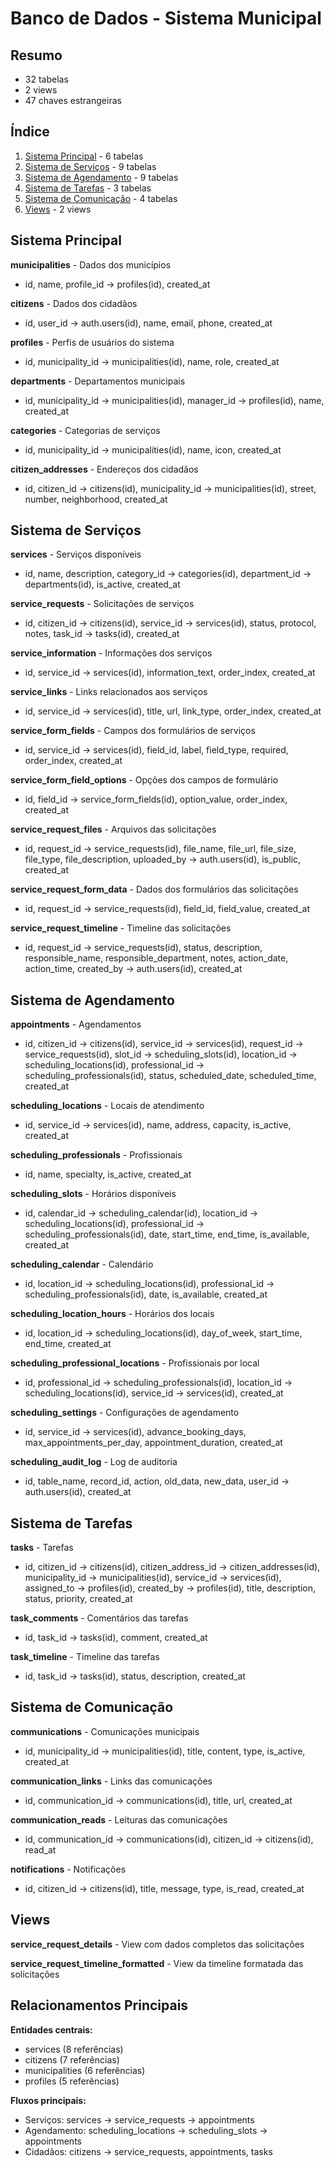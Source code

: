 # Banco de Dados - Sistema Municipal

## Resumo

- 32 tabelas
- 2 views
- 47 chaves estrangeiras

## Índice

1. [Sistema Principal](#sistema-principal) - 6 tabelas
2. [Sistema de Serviços](#sistema-de-serviços) - 9 tabelas
3. [Sistema de Agendamento](#sistema-de-agendamento) - 9 tabelas
4. [Sistema de Tarefas](#sistema-de-tarefas) - 3 tabelas
5. [Sistema de Comunicação](#sistema-de-comunicação) - 4 tabelas
6. [Views](#views) - 2 views

## Sistema Principal

**municipalities** - Dados dos municípios

- id, name, profile_id → profiles(id), created_at

**citizens** - Dados dos cidadãos

- id, user_id → auth.users(id), name, email, phone, created_at

**profiles** - Perfis de usuários do sistema

- id, municipality_id → municipalities(id), name, role, created_at

**departments** - Departamentos municipais

- id, municipality_id → municipalities(id), manager_id → profiles(id), name, created_at

**categories** - Categorias de serviços

- id, municipality_id → municipalities(id), name, icon, created_at

**citizen_addresses** - Endereços dos cidadãos

- id, citizen_id → citizens(id), municipality_id → municipalities(id), street, number, neighborhood, created_at

## Sistema de Serviços

**services** - Serviços disponíveis

- id, name, description, category_id → categories(id), department_id → departments(id), is_active, created_at

**service_requests** - Solicitações de serviços

- id, citizen_id → citizens(id), service_id → services(id), status, protocol, notes, task_id → tasks(id), created_at

**service_information** - Informações dos serviços

- id, service_id → services(id), information_text, order_index, created_at

**service_links** - Links relacionados aos serviços

- id, service_id → services(id), title, url, link_type, order_index, created_at

**service_form_fields** - Campos dos formulários de serviços

- id, service_id → services(id), field_id, label, field_type, required, order_index, created_at

**service_form_field_options** - Opções dos campos de formulário

- id, field_id → service_form_fields(id), option_value, order_index, created_at

**service_request_files** - Arquivos das solicitações

- id, request_id → service_requests(id), file_name, file_url, file_size, file_type, file_description, uploaded_by → auth.users(id), is_public, created_at

**service_request_form_data** - Dados dos formulários das solicitações

- id, request_id → service_requests(id), field_id, field_value, created_at

**service_request_timeline** - Timeline das solicitações

- id, request_id → service_requests(id), status, description, responsible_name, responsible_department, notes, action_date, action_time, created_by → auth.users(id), created_at

## Sistema de Agendamento

**appointments** - Agendamentos

- id, citizen_id → citizens(id), service_id → services(id), request_id → service_requests(id), slot_id → scheduling_slots(id), location_id → scheduling_locations(id), professional_id → scheduling_professionals(id), status, scheduled_date, scheduled_time, created_at

**scheduling_locations** - Locais de atendimento

- id, service_id → services(id), name, address, capacity, is_active, created_at

**scheduling_professionals** - Profissionais

- id, name, specialty, is_active, created_at

**scheduling_slots** - Horários disponíveis

- id, calendar_id → scheduling_calendar(id), location_id → scheduling_locations(id), professional_id → scheduling_professionals(id), date, start_time, end_time, is_available, created_at

**scheduling_calendar** - Calendário

- id, location_id → scheduling_locations(id), professional_id → scheduling_professionals(id), date, is_available, created_at

**scheduling_location_hours** - Horários dos locais

- id, location_id → scheduling_locations(id), day_of_week, start_time, end_time, created_at

**scheduling_professional_locations** - Profissionais por local

- id, professional_id → scheduling_professionals(id), location_id → scheduling_locations(id), service_id → services(id), created_at

**scheduling_settings** - Configurações de agendamento

- id, service_id → services(id), advance_booking_days, max_appointments_per_day, appointment_duration, created_at

**scheduling_audit_log** - Log de auditoria

- id, table_name, record_id, action, old_data, new_data, user_id → auth.users(id), created_at

## Sistema de Tarefas

**tasks** - Tarefas

- id, citizen_id → citizens(id), citizen_address_id → citizen_addresses(id), municipality_id → municipalities(id), service_id → services(id), assigned_to → profiles(id), created_by → profiles(id), title, description, status, priority, created_at

**task_comments** - Comentários das tarefas

- id, task_id → tasks(id), comment, created_at

**task_timeline** - Timeline das tarefas

- id, task_id → tasks(id), status, description, created_at

## Sistema de Comunicação

**communications** - Comunicações municipais

- id, municipality_id → municipalities(id), title, content, type, is_active, created_at

**communication_links** - Links das comunicações

- id, communication_id → communications(id), title, url, created_at

**communication_reads** - Leituras das comunicações

- id, communication_id → communications(id), citizen_id → citizens(id), read_at

**notifications** - Notificações

- id, citizen_id → citizens(id), title, message, type, is_read, created_at

## Views

**service_request_details** - View com dados completos das solicitações

**service_request_timeline_formatted** - View da timeline formatada das solicitações

## Relacionamentos Principais

**Entidades centrais:**

- services (8 referências)
- citizens (7 referências)
- municipalities (6 referências)
- profiles (5 referências)

**Fluxos principais:**

- Serviços: services → service_requests → appointments
- Agendamento: scheduling_locations → scheduling_slots → appointments
- Cidadãos: citizens → service_requests, appointments, tasks
